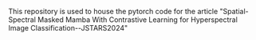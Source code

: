 This repository is used to house the pytorch code for the article "Spatial-Spectral Masked Mamba With Contrastive Learning for Hyperspectral Image Classification--JSTARS2024"
